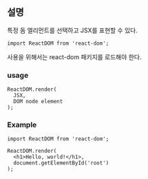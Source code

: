 ## 설명
특정 돔 엘리먼트를 선택하고 JSX를 표현할 수 있다.

```
import ReactDOM from 'react-dom';
```
사용을 위해서는 react-dom 패키지를 로드해야 한다.

### usage
```
ReactDOM.render(
  JSX,
  DOM node element
);
```

### Example
```
import ReactDOM from 'react-dom';

ReactDOM.render(
  <h1>Hello, world!</h1>,
  document.getElementById('root')
);
```

